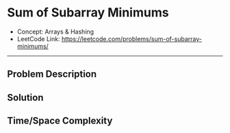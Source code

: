 # Sum of Subarray Minimums

- Concept: Arrays & Hashing
- LeetCode Link: https://leetcode.com/problems/sum-of-subarray-minimums/

---

## Problem Description

## Solution

## Time/Space Complexity


